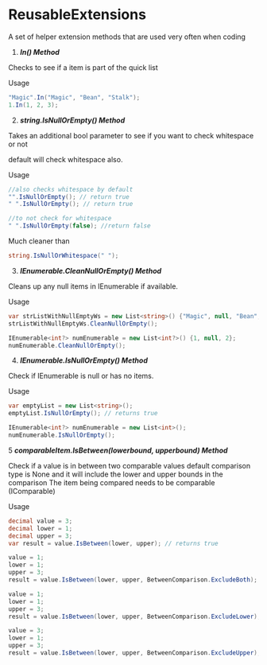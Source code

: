 # ReusableExtensions

A set of helper extension methods that are used very often when coding

1. _**In() Method**_

Checks to see if a item is part of the quick list

Usage
```c#
"Magic".In("Magic", "Bean", "Stalk");
1.In(1, 2, 3);
```

2. _**string.IsNullOrEmpty() Method**_

Takes an additional bool parameter to see if you want to check whitespace or not

default will check whitespace also.

Usage
```c#
//also checks whitespace by default
"".IsNullOrEmpty(); // return true
" ".IsNullOrEmpty(); // return true

//to not check for whitespace
" ".IsNullOrEmpty(false); //return false
```
Much cleaner than

```c#
string.IsNullOrWhitespace(" ");
```

3. _**IEnumerable.CleanNullOrEmpty() Method**_

Cleans up any null items in IEnumerable if available.

Usage
```c#
var strListWithNullEmptyWs = new List<string>() {"Magic", null, "Bean", "Stalk", "", "Giant", " "};
strListWithNullEmptyWs.CleanNullOrEmpty();

IEnumerable<int?> numEnumerable = new List<int?>() {1, null, 2};
numEnumerable.CleanNullOrEmpty();
```

4. _**IEnumerable.IsNullOrEmpty() Method**_

Check if IEnumerable is null or has no items.

Usage
```c#
var emptyList = new List<string>();
emptyList.IsNullOrEmpty(); // returns true

IEnumerable<int?> numEnumerable = new List<int>();
numEnumerable.IsNullOrEmpty();
```

5 _**comparableItem.IsBetween(lowerbound, upperbound) Method**_

Check if a value is in between two comparable values default comparison type is None and it will include the lower and upper bounds in the comparison
The item being compared needs to be comparable (IComparable<T>)

Usage
```c#
decimal value = 3;
decimal lower = 1;
decimal upper = 3;
var result = value.IsBetween(lower, upper); // returns true

value = 1;
lower = 1;
upper = 3;
result = value.IsBetween(lower, upper, BetweenComparison.ExcludeBoth); // returns false

value = 1;
lower = 1;
upper = 3;
result = value.IsBetween(lower, upper, BetweenComparison.ExcludeLower); // return false

value = 3;
lower = 1;
upper = 3;
result = value.IsBetween(lower, upper, BetweenComparison.ExcludeUpper); // return false
```
